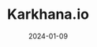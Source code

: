---  
layout: startup_page  
title: "Karkhana.io"  
id: "karkhana.io"  
permalink: "/karkhanaiokarkhana.io01092024/"  
website: "https://karkhana.io/"  
funding_round: "Series A"  
funding_amount: "$6.3M"  
investors: "Arkam Ventures, Susquehanna Asia Venture Capital, Vertex Ventures Southeast Asia and India"  
about: "Karkhana.io is a custom manufacturing platform that offers sourcing and contract manufacturing solutions to original equipment manufacturers (OEMs) and technology companies. It leverages a network of MSMEs in India, connecting companies to vetted suppliers and streamlining the manufacturing process through a digital platform. This addresses procurement challenges and manufacturing inefficiencies."  
markets: "Manufacturing, Electronics, Electric Vehicles, Medical Equipment, Consumer Electronics, Aerospace"  
hq: "Mumbai, Maharashtra, India"  
founded_year: "2018"  
linkedin: "https://in.linkedin.com/company/karkhana-io"  
twitter: ""  
instagram: ""  
facebook: "https://www.facebook.com/karkhana.io/"  
crunchbase: "https://www.crunchbase.com/organization/karkhana-io"  
pitchbook: ""  

date_display: "09-Jan-2024"  
date: "2024-01-09"

# SEO Optimization  
meta_title: "Karkhana.io - Series A Funding ($6.3M)"  
meta_description: "Karkhana.io, Karkhana.io is a custom manufacturing platform that offers sourcing and contract manufacturing solutions to original equipment manufacturers (OEMs) an..."  
meta_keywords: "Karkhana.io, Manufacturing, Electronics, Electric Vehicles, Medical Equipment, Consumer Electronics, Aerospace, Series A funding"  
canonical_url: "https://startup.projectstartups.com/karkhanaiokarkhana.io01092024/"  
---